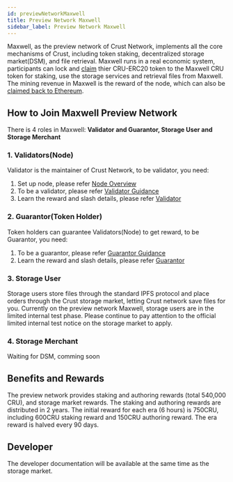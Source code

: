 ```yaml
---
id: previewNetworkMaxwell
title: Preview Network Maxwell
sidebar_label: Preview Network Maxwell
---
```


Maxwell, as the preview network of Crust Network, implements all the core mechanisms of Crust, including token staking, decentralized storage market(DSM), and file retrieval. Maxwell runs in a real economic system, participants can lock and [claim](claims.md) thier CRU-ERC20 token to the Maxwell CRU token for staking, use the storage services and retrieval files from Maxwell. The mining revenue in Maxwell is the reward of the node, which can also be [claimed back to Ethereum](claim-back.md). 

## How to Join Maxwell Preview Network

There is 4 roles in Maxwell: **Validator and Guarantor, Storage User and Storage Merchant**

### 1. Validators(Node)

Validator is the maintainer of Crust Network, to be validator, you need:

1. Set up node, please refer [Node Overview](node-overview.md)
2. To be a validator, please refer [Validator Guidance](validatorGuidance.md)
3. Learn the reward and slash details, please refer [Validator](validator.md)

### 2. Guarantor(Token Holder)

Token holders can guarantee Validators(Node) to get reward, to be Guarantor, you need:

1. To be a guarantor, please refer [Guarantor Guidance](guarantor-guidance.md)
2. Learn the reward and slash details, please refer [Guarantor](guarantor.md)

### 3. Storage User

Storage users store files through the standard IPFS protocol and place orders through the Crust storage market, letting Crust network save files for you.
Currently on the preview network Maxwell, storage users are in the limited internal test phase. Please continue to pay attention to the official limited internal test notice on the storage market to apply.

### 4. Storage Merchant

Waiting for DSM, comming soon


## Benefits and Rewards
The preview network provides staking and authoring rewards (total 540,000 CRU), and storage market rewards. The staking and authoring rewards are distributed in 2 years. The initial reward for each era (6 hours) is 750CRU, including 600CRU staking reward and 150CRU authoring reward. The era reward is halved every 90 days.


## Developer

The developer documentation will be available at the same time as the storage market.

